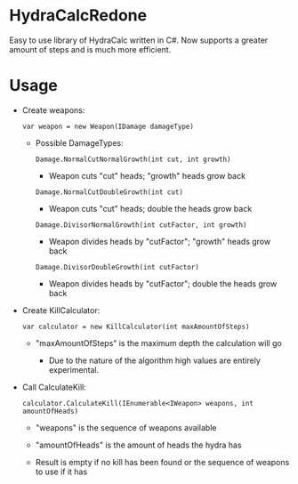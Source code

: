 # HydraCalcRedone
Easy to use library of HydraCalc written in C#. Now supports a greater amount of steps and is much more efficient.

# Usage

- Create weapons:

  `var weapon = new Weapon(IDamage damageType)`

  - Possible DamageTypes:

    `Damage.NormalCutNormalGrowth(int cut, int growth)` 
  
    - Weapon cuts "cut" heads; "growth" heads grow back
  
    `Damage.NormalCutDoubleGrowth(int cut)` 
  
    - Weapon cuts "cut" heads; double the heads grow back
  
    `Damage.DivisorNormalGrowth(int cutFactor, int growth)` 
  
    - Weapon divides heads by "cutFactor"; "growth" heads grow back
  
    `Damage.DivisorDoubleGrowth(int cutFactor)`
  
    - Weapon divides heads by "cutFactor"; double the heads grow back
  
- Create KillCalculator:

  `var calculator = new KillCalculator(int maxAmountOfSteps)`
  
  - "maxAmountOfSteps" is the maximum depth the calculation will go
    
    - Due to the nature of the algorithm high values are entirely experimental. 
  
- Call CalculateKill:

  `calculator.CalculateKill(IEnumerable<IWeapon> weapons, int amountOfHeads)`
  
  - "weapons" is the sequence of weapons available
  
  - "amountOfHeads" is the amount of heads the hydra has
  
  - Result is empty if no kill has been found or the sequence of weapons to use if it has
